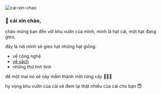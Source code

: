 ![cai-xin-chao](https://github.com/hatcaiday/hatcaiday.github.io/assets/39556344/58893705-f709-47a7-bfbb-2e1faa1bca17)

### 🌱 cải xin chào,

chào mừng bạn đến với khu vườn của mình,
mình là hạt cải, một hạt đang gieo,

đây là nơi mình sẽ gieo hạt những hạt giống:
- về công nghệ
- [về sách](https://hatcaiday.github.io/sach/)
- những thứ linh tinh

để một mai nó sẽ nảy mầm thành một rừng cây 🎄🌳🎄

hy vọng khu vườn của cải sẽ đem lại thật nhiều của cải cho bạn 😇
